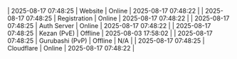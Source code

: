 | 2025-08-17 07:48:25 | Website | Online | 2025-08-17 07:48:22 |
| 2025-08-17 07:48:25 | Registration | Online | 2025-08-17 07:48:22 |
| 2025-08-17 07:48:25 | Auth Server | Online | 2025-08-17 07:48:22 |
| 2025-08-17 07:48:25 | Kezan (PvE) | Offline | 2025-08-03 17:58:02 |
| 2025-08-17 07:48:25 | Gurubashi (PvP) | Offline | N/A |
| 2025-08-17 07:48:25 | Cloudflare | Online | 2025-08-17 07:48:22 |
